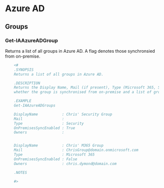 # Azure AD

## Groups

### Get-IAAzureADGroup

Returns a list of all groups in Azure AD. A flag denotes those synchronsied from on-premise.

```powershell
    <#
    .SYNOPSIS
    Returns a list of all groups in Azure AD.

    .DESCRIPTION
    Returns the Display Name, Mail (if present), Type (Microsoft 365, Security or Distribution),
    whether the group is synchronised from on-premise and a list of group owners (where defined in Azure)

    .EXAMPLE
    Get-IAAzureADGroups

    DisplayName           : Chris' Security Group
    Mail                  :
    Type                  : Security
    OnPremisesSyncEnabled : True
    Owners                :


    DisplayName           : Chris' M365 Group
    Mail                  : ChrisGroup@domain.onmicrosoft.com
    Type                  : Microsoft 365
    OnPremisesSyncEnabled : False
    Owners                : chris.dymond@domain.com

    .NOTES

    #>
```
